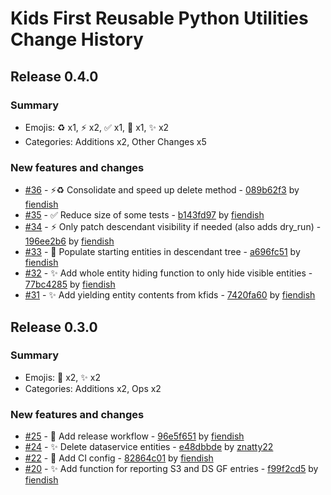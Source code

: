 # Kids First Reusable Python Utilities Change History

## Release 0.4.0

### Summary

- Emojis: ♻️ x1, ⚡ x2, ✅ x1, 🧐 x1, ✨ x2
- Categories: Additions x2, Other Changes x5

### New features and changes

- [#36](https://github.com/kids-first/kf-utils-python/pull/36) - ⚡♻️ Consolidate and speed up delete method - [089b62f3](https://github.com/kids-first/kf-utils-python/commit/089b62f3a0b3e65044230f05238f011b864d7925) by [fiendish](https://github.com/fiendish)
- [#35](https://github.com/kids-first/kf-utils-python/pull/35) - ✅ Reduce size of some tests - [b143fd97](https://github.com/kids-first/kf-utils-python/commit/b143fd970420fd958933c1744d5813e77cbc2290) by [fiendish](https://github.com/fiendish)
- [#34](https://github.com/kids-first/kf-utils-python/pull/34) - ⚡ Only patch descendant visibility if needed (also adds dry_run) - [196ee2b6](https://github.com/kids-first/kf-utils-python/commit/196ee2b67790771a99f0eddeed07bec3da7d37d2) by [fiendish](https://github.com/fiendish)
- [#33](https://github.com/kids-first/kf-utils-python/pull/33) - 🧐 Populate starting entities in descendant tree - [a696fc51](https://github.com/kids-first/kf-utils-python/commit/a696fc51c62062f5e8d9dccbdb707d942733a196) by [fiendish](https://github.com/fiendish)
- [#32](https://github.com/kids-first/kf-utils-python/pull/32) - ✨ Add whole entity hiding function to only hide visible entities - [77bc4285](https://github.com/kids-first/kf-utils-python/commit/77bc4285e4ed55e455b006d7d3206ff7a536d572) by [fiendish](https://github.com/fiendish)
- [#31](https://github.com/kids-first/kf-utils-python/pull/31) - ✨ Add yielding entity contents from kfids - [7420fa60](https://github.com/kids-first/kf-utils-python/commit/7420fa602ab664f6ee47f068d94b9506d5bba620) by [fiendish](https://github.com/fiendish)


## Release 0.3.0

### Summary

- Emojis: 👷 x2, ✨ x2
- Categories: Additions x2, Ops x2

### New features and changes

- [#25](https://github.com/kids-first/kf-utils-python/pull/25) - 👷 Add release workflow - [96e5f651](https://github.com/kids-first/kf-utils-python/commit/96e5f65126b77a9f3a9d5183042b0ec8c8d5aa77) by [fiendish](https://github.com/fiendish)
- [#24](https://github.com/kids-first/kf-utils-python/pull/24) - ✨ Delete dataservice entities - [e48dbbde](https://github.com/kids-first/kf-utils-python/commit/e48dbbde4ea9a9b368a7ca906907fdb32a81ee90) by [znatty22](https://github.com/znatty22)
- [#22](https://github.com/kids-first/kf-utils-python/pull/22) - 👷 Add CI config - [82864c01](https://github.com/kids-first/kf-utils-python/commit/82864c0181899e862350e88ba274a8ea15f410bf) by [fiendish](https://github.com/fiendish)
- [#20](https://github.com/kids-first/kf-utils-python/pull/20) - ✨ Add function for reporting S3 and DS GF entries - [f99f2cd5](https://github.com/kids-first/kf-utils-python/commit/f99f2cd5fb629a7a649caa60885adaef4cecdea5) by [fiendish](https://github.com/fiendish)